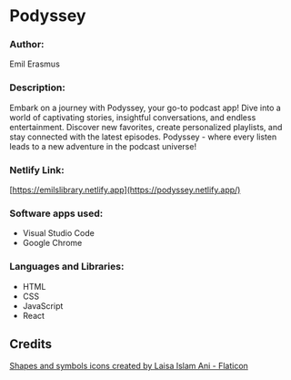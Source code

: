 # Podyssey

### Author:
Emil Erasmus

### Description:
Embark on a journey with Podyssey, your go-to podcast app! Dive into a world of captivating stories, insightful conversations, and endless entertainment. Discover new favorites, create personalized playlists, and stay connected with the latest episodes. Podyssey - where every listen leads to a new adventure in the podcast universe!

### Netlify Link:
[https://emilslibrary.netlify.app](https://podyssey.netlify.app/)

### Software apps used: 
- Visual Studio Code 
- Google Chrome

### Languages and Libraries:
- HTML
- CSS
- JavaScript
- React

## Credits
<a href="https://www.flaticon.com/free-icons/shapes-and-symbols" title="shapes and symbols icons">Shapes and symbols icons created by Laisa Islam Ani - Flaticon</a>

